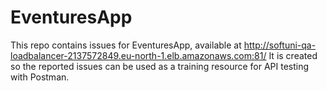 # EventuresApp
This repo contains issues for EventuresApp, available at http://softuni-qa-loadbalancer-2137572849.eu-north-1.elb.amazonaws.com:81/
It is created so the reported issues can be used as a training resource for API testing with Postman.
